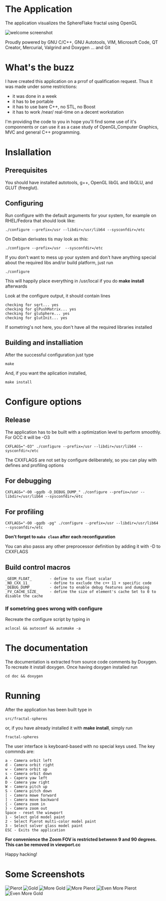 # The Application
The application visualizes the SphereFlake fractal using OpenGL

![welcome screenshot](doc/screenshots/screen-8.png "TThe application")

Proudly powered by GNU C/C++, GNU Autotools, VIM, Microsoft Code, QT Creator, Mercurial, Valgrind and Doxygen
... and Git

# What's the buzz

I have created this application on a prrof of qualification request.  Thus it was made under some restrictions:

* it was done in a week
* it has to be portable
* it has to use bare C++, no STL, no Boost
* it has to work /near/ real-time on a decent workstation


I'm providing the code to you in hope you'll find some use of it's componnents or can use it as a case study of OpenGL,Computer Graphics,  MVC and general C++ programming.

# Inslallation

## Prerequisites

You should have installed autotools, g++, OpenGL libGL and libGLU,  and GLUT (freeglut).

## Configuring
 
Run configure with the default arguments for your system, for example on RHEL/Fedora that should look like:

    ./configure --prefix=/usr --libdir=/usr/lib64 --sysconfdir=/etc

On Debian derivates tis may look as this:

    ./configure --prefix=/usr  --sysconfdir=/etc

If you don't want to mess up your system and don't have anything special about the required libs and/or build platform, just run

    ./configure

This will happily place everything in /usr/local if you do  __make install__ afterwards

Look at the configure output, it should contain lines

    checking for sqrt... yes
    checking for glPushMatrix... yes
    checking for gluSphere... yes
    checking for glutInit... yes

If sometring's not here, you don't have all the required libraries installed

## Building and installiation

After the successful configuration just type

    make

And, if you want the aplication installed, 

    make install

# Configure options

## Release

The application has to be built with a  optimization level to perform smoothly. For GCC it will be -O3

    CXFLAGS="-O3" ./configure --prefix=/usr --libdir=/usr/lib64 --sysconfdir=/etc

The CXXFLAGS are not set by configure deliberately, so you can play with defines and profiling options

## For debugging

    CXFLAGS="-O0 -ggdb -D_DEBUG_DUMP_" ./configure --prefix=/usr --libdir=/usr/lib64 --sysconfdir=/etc

## For profiling

    CXFLAGS="-O0 -ggdb -pg" ./configure --prefix=/usr --libdir=/usr/lib64 --sysconfdir=/etc

__Don't forget to `make clean` after each reconfiguration__

You can also passs any other preprocessor definition by adding it with -D to CXXFLAGS

## Build control macros

    _GEOM_FLOAT_ 		- define to use float scalar
    _NO_CXX_11_  		- define to exclude the c++ 11 + specific code
    _DEBUG_DUMP_ 		- define to enable debug features and dumping
    _FV_CACHE_SIZE_		- define the size of element's cache Set to 0 to disable the cache

### If sometring goes wrong with configure

Recreate the configure script by typing in

    aclocal && autoconf && automake -a

# The documentation

The documentation is extracted from source code comments by Doxygen. To recreate it install doxygen. 
Once having doxygen installed run

    cd doc && doxygen

# Running

After the application has been built type in

	src/fractal-spheres
or, if you have already installed it with __make install__, simply run

	fractal-spheres

The user interface is keyboard-based with no special keys used. The key commnds are:

    a - Camera orbit left
    d - Camera orbit right
    w - Camera orbit up
    s - Camera orbit down
    A - Capera yaw left
    D - Camera yaw right
    W - Camera pitch up
    S - Camera pitch down
    [ - Camera mowe forward
    ] - Camera move backward
    { - Camera zoom in
    } - Camera zoom out
    Space - reset the wiewport
    1 - Select gold model paint 
    2 - Select Pierot multi-color model paint
    3 - Select solver glass model paint
    ESC - Exits the application

__For convenience the Zoom FOV is restricted betwenn 9 and 90 degrees. This can be removed in viewport.cc__ 


Happy hacking!

# Some Screenshots


![Pierot](doc/screenshots/screen-0.png "Pierot Skin")
![Gold](doc/screenshots/screen-1.png "Gold Skin")
![More Gold](doc/screenshots/screen-2.png "More Gold")
![More Pierot](doc/screenshots/screen-4.png "More Pierotn")
![Even More Pierot](doc/screenshots/screen-5.png "Even More Pierotn")
![Even More Gold](doc/screenshots/screen-10.png "Even More Gold")
